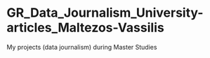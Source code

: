 # GR_Data_Journalism_University-articles_Maltezos-Vassilis
My projects (data journalism) during Master Studies 
